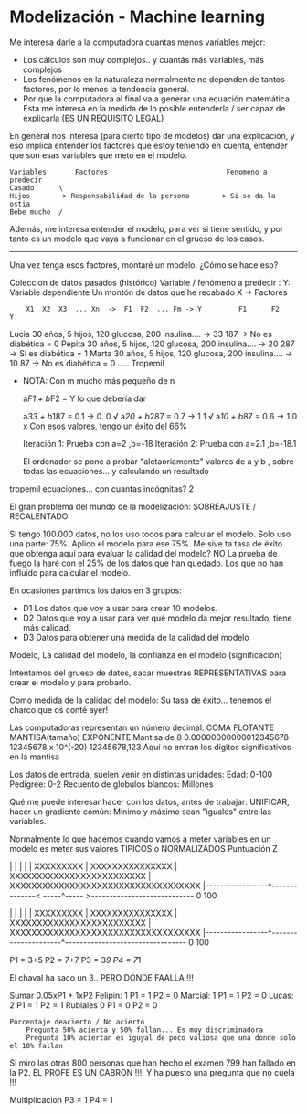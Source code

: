 # Modelización - Machine learning

Me interesa darle a la computadora cuantas menos variables mejor:
- Los cálculos son muy complejos.. y cuantás más variables, más complejos
- Los fenómenos en la naturaleza normalmente no dependen de tantos factores, por lo menos la tendencia general.
- Por que la computadora al final va a generar una ecuación matemática. 
    Esta me interesa en la medida de lo posible entenderla / ser capaz de explicarla (ES UN REQUISITO LEGAL)

En general nos interesa (para cierto tipo de modelos) dar una explicación, y eso implica entender los factores 
que estoy teniendo en cuenta, entender que son esas variables que meto en el modelo.

    Variables       Factores                             Fenomeno a predecir
    Casado      \
    Hijos        > Responsabilidad de la persona        > Si se da la ostia
    Bebe mucho  /

Además, me interesa entender el modelo, para ver si tiene sentido, 
y por tanto es un modelo que vaya a funcionar en el grueso de los casos.

-----

Una vez tenga esos factores, montaré un modelo. ¿Cómo se hace eso?

Coleccion de datos pasados (histórico)  Variable / fenómeno a predecir : Y: Variable dependiente
                                        Un montón de datos que he recabado X -> Factores
                                        
        X1  X2  X3  ... Xn  ->  F1  F2  ... Fm -> Y         F1      F2          Y
Lucia   30 años, 5 hijos, 120 glucosa, 200 insulina.... -> 33       187     ->  No es diabética = 0
Pepita  30 años, 5 hijos, 120 glucosa, 200 insulina.... -> 20       287     ->  Si es diabética = 1
Marta   30 años, 5 hijos, 120 glucosa, 200 insulina.... -> 10        87     ->  No es diabética = 0
.....
Tropemil

* NOTA: Con m mucho más pequeño de n
    
    a*F1 + b*F2 =  Y lo que debería dar
    
    a*33 + b*187 = 0.1 -> 0.     0            √
    a*20 + b*287 = 0.7 -> 1      1            √
    a*10 + b*87  = 0.6 -> 1      0            x       Con esos valores, tengo un éxito del 66%

    Iteración 1: Prueba con a=2 ,b=-18
    Iteración 2: Prueba con a=2.1 ,b=-18.1

    El ordenador se pone a probar "aletaoriamente" valores de a y b , sobre todas las ecuaciones... y calculando un resultado

tropemil ecuaciones... con cuantas incógnitas? 2

El gran problema del mundo de la modelización: SOBREAJUSTE / RECALENTADO


Si tengo 100.000 datos, no los uso todos para calcular el modelo.
Solo uso una parte: 75%. Aplico el modelo para ese 75%. 
    Me sive ta tasa de éxito que obtenga aquí para evaluar la calidad del modelo? NO 
La prueba de fuego la haré con el 25% de los datos que han quedado. Los que no han influido para calcular el modelo.

En ocasiones partimos los datos en 3 grupos:
- D1 Los datos que voy a usar para crear 10 modelos.
- D2 Datos que voy a usar para ver qué modelo da mejor resultado, tiene más calidad.
- D3 Datos para obtener una medida de la calidad del modelo

Modelo, La calidad del modelo, la confianza en el modelo (significación)

Intentamos del grueso de datos, sacar muestras REPRESENTATIVAS para crear el modelo y para probarlo.


Como medida de la calidad del modelo: Su tasa de éxito... tenemos el charco que os conté ayer!


    
Las computadoras representan un número decimal: COMA FLOTANTE
    MANTISA(tamaño) EXPONENTE
                                Mantisa de 8
    0.00000000000012345678      12345678 x 10^(-20)
    12345678,123                                    Aquí no entran los dígitos significativos en la mantisa

Los datos de entrada, suelen venir en distintas unidades:
    Edad: 0-100
    Pedigree: 0-2
    Recuento de globulos blancos: Millones

Qué me puede interesar hacer con los datos, antes de trabajar: UNIFICAR, hacer un gradiente común:
Minimo y máximo sean "iguales" entre las variables.


Normalmente lo que hacemos cuando vamos a meter variables en un modelo es meter sus valores TIPICOS o NORMALIZADOS
Puntuación Z

|
|
|
|
|                                   XXXXXXXXX
|                                XXXXXXXXXXXXXXX
|                           XXXXXXXXXXXXXXXXXXXXXXXXX
|                        XXXXXXXXXXXXXXXXXXXXXXXXXXXXXXXXXXX
|-----------------^--------------< -----^----- >----------------------------
                  0                    100

|
|
|
|
|             XXXXXXXXX
|          XXXXXXXXXXXXXXX
|      XXXXXXXXXXXXXXXXXXXXXXXXX
|   XXXXXXXXXXXXXXXXXXXXXXXXXXXXXXXXXXX
|-----------------^---------------------^---------------------------------
                  0                    100


P1 = 3+5
P2 = 7+7
P3 = 3*9
P4 = 7*1

El chaval ha saco un 3.. PERO DONDE FAALLA !!!

Sumar                  0.05xP1 + 1xP2
Felipin:                    1
    P1 = 1
    P2 = 0
Marcial:                    1
    P1 = 1
    P2 = 0
Lucas:                      2
    P1 = 1
    P2 = 1
Rubiales                    0
    P1 = 0
    P2 = 0
    
    Porcentaje deacierto / No acierto
        Pregunta 50% acierta y 50% fallan... Es muy discriminadora
        Pregunta 10% aciertan es iguyal de poco valiosa que una donde solo el 10% fallan
    
Si miro las otras 800 personas que han hecho el examen
799 han fallado en la P2. EL PROFE ES UN CABRON !!!! Y ha puesto una pregunta que no cuela !!!


Multiplicacion
P3 = 1
P4 = 1